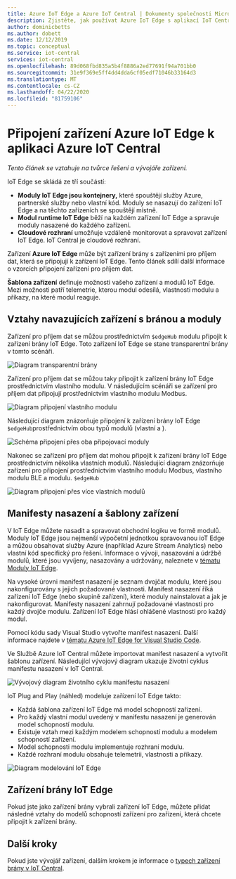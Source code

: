 ```yaml
---
title: Azure IoT Edge a Azure IoT Central | Dokumenty společnosti Microsoft
description: Zjistěte, jak používat Azure IoT Edge s aplikací IoT Central.
author: dominicbetts
ms.author: dobett
ms.date: 12/12/2019
ms.topic: conceptual
ms.service: iot-central
services: iot-central
ms.openlocfilehash: 89d068fbd835a5b4f8886a2ed77691f94a701bb0
ms.sourcegitcommit: 31e9f369e5ff4dd4dda6cf05edf71046b33164d3
ms.translationtype: MT
ms.contentlocale: cs-CZ
ms.lasthandoff: 04/22/2020
ms.locfileid: "81759106"
---
```

# <a name="connect-azure-iot-edge-devices-to-an-azure-iot-central-application"></a>Připojení zařízení Azure IoT Edge k aplikaci Azure IoT Central

*Tento článek se vztahuje na tvůrce řešení a vývojáře zařízení.*

IoT Edge se skládá ze tří součástí:

* **Moduly IoT Edge jsou kontejnery,** které spouštějí služby Azure, partnerské služby nebo vlastní kód. Moduly se nasazují do zařízení IoT Edge a na těchto zařízeních se spouštějí místně.
* **Modul runtime IoT Edge** běží na každém zařízení IoT Edge a spravuje moduly nasazené do každého zařízení.
* **Cloudové rozhraní** umožňuje vzdáleně monitorovat a spravovat zařízení IoT Edge. IoT Central je cloudové rozhraní.

Zařízení **Azure IoT Edge** může být zařízení brány s zařízeními pro příjem dat, která se připojují k zařízení IoT Edge. Tento článek sdílí další informace o vzorcích připojení zařízení pro příjem dat.

**Šablona zařízení** definuje možnosti vašeho zařízení a modulů IoT Edge. Mezi možnosti patří telemetrie, kterou modul odesílá, vlastnosti modulu a příkazy, na které modul reaguje.

## <a name="downstream-device-relationships-with-a-gateway-and-modules"></a>Vztahy navazujících zařízení s bránou a moduly

Zařízení pro příjem dat se můžou prostřednictvím `$edgeHub` modulu připojit k zařízení brány IoT Edge. Toto zařízení IoT Edge se stane transparentní brány v tomto scénáři.

![Diagram transparentní brány](./media/concepts-iot-edge/gateway-transparent.png)

Zařízení pro příjem dat se můžou taky připojit k zařízení brány IoT Edge prostřednictvím vlastního modulu. V následujícím scénáři se zařízení pro příjem dat připojují prostřednictvím vlastního modulu Modbus.

![Diagram připojení vlastního modulu](./media/concepts-iot-edge/gateway-module.png)

Následující diagram znázorňuje připojení k zařízení brány IoT Edge `$edgeHub`prostřednictvím obou typů modulů (vlastní a ).  

![Schéma připojení přes oba připojovací moduly](./media/concepts-iot-edge/gateway-module-transparent.png)

Nakonec se zařízení pro příjem dat mohou připojit k zařízení brány IoT Edge prostřednictvím několika vlastních modulů. Následující diagram znázorňuje zařízení pro připojení prostřednictvím vlastního modulu Modbus, vlastního modulu BLE a modulu. `$edgeHub` 

![Diagram připojení přes více vlastních modulů](./media/concepts-iot-edge/gateway-module2-transparent.png)

## <a name="deployment-manifests-and-device-templates"></a>Manifesty nasazení a šablony zařízení

V IoT Edge můžete nasadit a spravovat obchodní logiku ve formě modulů. Moduly IoT Edge jsou nejmenší výpočetní jednotkou spravovanou ioT Edge a můžou obsahovat služby Azure (například Azure Stream Analytics) nebo vlastní kód specifický pro řešení. Informace o vývoji, nasazování a údržbě modulů, které jsou vyvíjeny, nasazovány a udržovány, naleznete v [tématu Moduly IoT Edge](../../iot-edge/iot-edge-modules.md).

Na vysoké úrovni manifest nasazení je seznam dvojčat modulu, které jsou nakonfigurovány s jejich požadované vlastnosti. Manifest nasazení říká zařízení IoT Edge (nebo skupině zařízení), které moduly nainstalovat a jak je nakonfigurovat. Manifesty nasazení zahrnují požadované vlastnosti pro každý dvojče modulu. Zařízení IoT Edge hlásí ohlášené vlastnosti pro každý modul.

Pomocí kódu sady Visual Studio vytvořte manifest nasazení. Další informace najdete v [tématu Azure IoT Edge for Visual Studio Code](https://marketplace.visualstudio.com/items?itemName=vsciot-vscode.azure-iot-edge).

Ve Službě Azure IoT Central můžete importovat manifest nasazení a vytvořit šablonu zařízení. Následující vývojový diagram ukazuje životní cyklus manifestu nasazení v IoT Central.

![Vývojový diagram životního cyklu manifestu nasazení](./media/concepts-iot-edge/dmflow.png)

IoT Plug and Play (náhled) modeluje zařízení IoT Edge takto:

* Každá šablona zařízení IoT Edge má model schopností zařízení.
* Pro každý vlastní modul uvedený v manifestu nasazení je generován model schopností modulu.
* Existuje vztah mezi každým modelem schopností modulu a modelem schopností zařízení.
* Model schopnosti modulu implementuje rozhraní modulu.
* Každé rozhraní modulu obsahuje telemetrii, vlastnosti a příkazy.

![Diagram modelování IoT Edge](./media/concepts-iot-edge/edgemodelling.png)

## <a name="iot-edge-gateway-devices"></a>Zařízení brány IoT Edge

Pokud jste jako zařízení brány vybrali zařízení IoT Edge, můžete přidat následné vztahy do modelů schopností zařízení pro zařízení, která chcete připojit k zařízení brány.

## <a name="next-steps"></a>Další kroky

Pokud jste vývojář zařízení, dalším krokem je informace o [typech zařízení brány v IoT Central](./tutorial-define-gateway-device-type.md).
